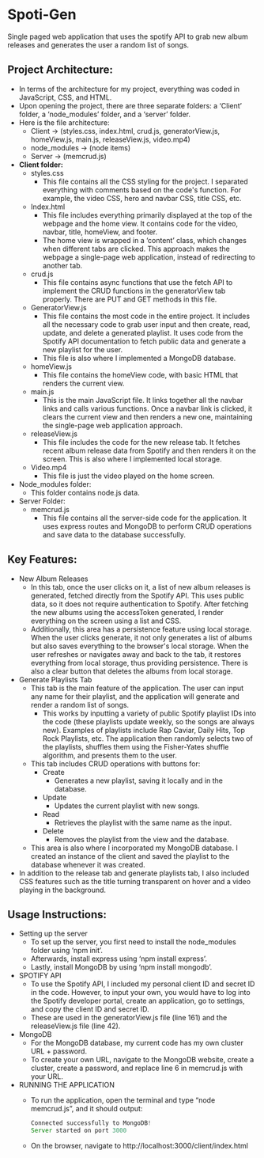 # Spoti-Gen
Single paged web application that uses the spotify API to grab new album releases and generates the user a random list of songs.

## **Project Architecture:**

- In terms of the architecture for my project, everything was coded in JavaScript, CSS, and HTML.
- Upon opening the project, there are three separate folders: a ‘Client’ folder, a ‘node_modules’ folder, and a ‘server’ folder.
- Here is the file architecture:
    - Client → (styles.css, index.html, crud.js, generatorView.js, homeView.js, main.js, releaseView.js, video.mp4)
    - node_modules → (node items)
    - Server → (memcrud.js)
- **Client folder:**
    - styles.css
        - This file contains all the CSS styling for the project. I separated everything with comments based on the code's function. For example, the video CSS, hero and navbar CSS, title CSS, etc.
    - Index.html
        - This file includes everything primarily displayed at the top of the webpage and the home view. It contains code for the video, navbar, title, homeView, and footer.
        - The home view is wrapped in a ‘content’ class, which changes when different tabs are clicked. This approach makes the webpage a single-page web application, instead of redirecting to another tab.
    - crud.js
        - This file contains async functions that use the fetch API to implement the CRUD functions in the generatorView tab properly. There are PUT and GET methods in this file.
    - GeneratorView.js
        - This file contains the most code in the entire project. It includes all the necessary code to grab user input and then create, read, update, and delete a generated playlist. It uses code from the Spotify API documentation to fetch public data and generate a new playlist for the user.
        - This file is also where I implemented a MongoDB database.
    - homeView.js
        - This file contains the homeView code, with basic HTML that renders the current view.
    - main.js
        - This is the main JavaScript file. It links together all the navbar links and calls various functions. Once a navbar link is clicked, it clears the current view and then renders a new one, maintaining the single-page web application approach.
    - releaseView.js
        - This file includes the code for the new release tab. It fetches recent album release data from Spotify and then renders it on the screen. This is also where I implemented local storage.
    - Video.mp4
        - This file is just the video played on the home screen.
- Node_modules folder:
    - This folder contains node.js data.
- Server Folder:
    - memcrud.js
        - This file contains all the server-side code for the application. It uses express routes and MongoDB to perform CRUD operations and save data to the database successfully.

## **Key Features:**

- New Album Releases
    - In this tab, once the user clicks on it, a list of new album releases is generated, fetched directly from the Spotify API. This uses public data, so it does not require authentication to Spotify. After fetching the new albums using the accessToken generated, I render everything on the screen using a list and CSS.
    - Additionally, this area has a persistence feature using local storage. When the user clicks generate, it not only generates a list of albums but also saves everything to the browser's local storage. When the user refreshes or navigates away and back to the tab, it restores everything from local storage, thus providing persistence. There is also a clear button that deletes the albums from local storage.
- Generate Playlists Tab
    - This tab is the main feature of the application. The user can input any name for their playlist, and the application will generate and render a random list of songs.
        - This works by inputting a variety of public Spotify playlist IDs into the code (these playlists update weekly, so the songs are always new). Examples of playlists include Rap Caviar, Daily Hits, Top Rock Playlists, etc. The application then randomly selects two of the playlists, shuffles them using the Fisher-Yates shuffle algorithm, and presents them to the user.
    - This tab includes CRUD operations with buttons for:
        - Create
            - Generates a new playlist, saving it locally and in the database.
        - Update
            - Updates the current playlist with new songs.
        - Read
            - Retrieves the playlist with the same name as the input.
        - Delete
            - Removes the playlist from the view and the database.
    - This area is also where I incorporated my MongoDB database. I created an instance of the client and saved the playlist to the database whenever it was created.
- In addition to the release tab and generate playlists tab, I also included CSS features such as the title turning transparent on hover and a video playing in the background.

## **Usage Instructions:**

- Setting up the server
    - To set up the server, you first need to install the node_modules folder using ‘npm init’.
    - Afterwards, install express using ‘npm install express’.
    - Lastly, install MongoDB by using ‘npm install mongodb’.
- SPOTIFY API
    - To use the Spotify API, I included my personal client ID and secret ID in the code. However, to input your own, you would have to log into the Spotify developer portal, create an application, go to settings, and copy the client ID and secret ID.
    - These are used in the generatorView.js file (line 161) and the releaseView.js file (line 42).
- MongoDB
    - For the MongoDB database, my current code has my own cluster URL + password.
    - To create your own URL, navigate to the MongoDB website, create a cluster, create a password, and replace line 6 in memcrud.js with your URL.
- RUNNING THE APPLICATION
    - To run the application, open the terminal and type “node memcrud.js”, and it should output:
        
        ```jsx
        Connected successfully to MongoDB!
        Server started on port 3000
        ```
        
    - On the browser, navigate to http://localhost:3000/client/index.html
